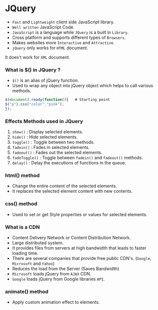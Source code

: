 # JQuery

- `Fast` and `Lightweight` client side JavaScript library.
- `Well written` JavaScript Code.
- `JavaScript` is a language while `JQuery` is a built in `Library`.
- Cross platform and supports different types of `Browsers`.
- Makes websites more `Interactive` and `Attractive`.
- `jQuery` only works for `HTML` document.

It does't work for `XML` document.

### What is $() in JQuery ?

- `$()` is an alias of jQuery function.
- Used to wrap any object into jQuery object which helps to call various methods.

```javascript
$(document).ready(function(){   # Starting point
$("p").css("color","pink");
});
```

### Effects Methods used in JQuery

1. `show()` : Display selected elements.
2. `hide()` : Hide selected elements.
3. `toggle()` : Toggle between two methods.
4. `fadein()` : Fades in selected elements.
5. `fadeout()` : Fades out the selected elements.
6. `fadeToggle()` : Toggle between `fadein()` and `fadeout()` methods.
7. `delay()` : Delay the executions of functions in the queue.

### html() method

- Change the entire content of the selected elements.
- It replaces the selected element content with new contents.

### css() method

- Used to set or get Style properties or values for selected elements.

### What is a CDN

- Content Delivery Network or Content Distribution Network.
- Large distributed system.
- It provides files from servers at high bandwidth that leads to faster loading time.
- There are several companies that provide free public CDN's. (`Google`, `Microsoft` and `Yahoo`)
- Reduces the load from the Server (Saves Bandwidth)
- `Microsoft` loads jQuery from `AJAX` CDN.
- `Google` loads jQuery from Google libraries `API`.

### animate() method

- Apply custom animation effect to elements.
